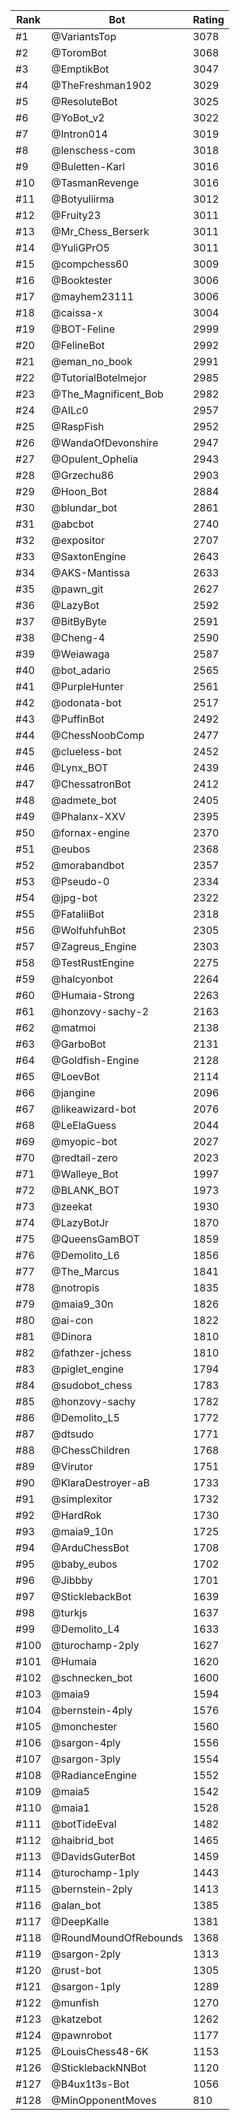 Rank|Bot|Rating
---|---|---
#1|@VariantsTop|3078
#2|@ToromBot|3068
#3|@EmptikBot|3047
#4|@TheFreshman1902|3029
#5|@ResoluteBot|3025
#6|@YoBot_v2|3022
#7|@Intron014|3019
#8|@lenschess-com|3018
#9|@Buletten-Karl|3016
#10|@TasmanRevenge|3016
#11|@Botyuliirma|3012
#12|@Fruity23|3011
#13|@Mr_Chess_Berserk|3011
#14|@YuliGPrO5|3011
#15|@compchess60|3009
#16|@Booktester|3006
#17|@mayhem23111|3006
#18|@caissa-x|3004
#19|@BOT-Feline|2999
#20|@FelineBot|2992
#21|@eman_no_book|2991
#22|@TutorialBotelmejor|2985
#23|@The_Magnificent_Bob|2982
#24|@AILc0|2957
#25|@RaspFish|2952
#26|@WandaOfDevonshire|2947
#27|@Opulent_Ophelia|2943
#28|@Grzechu86|2903
#29|@Hoon_Bot|2884
#30|@blundar_bot|2861
#31|@abcbot|2740
#32|@expositor|2707
#33|@SaxtonEngine|2643
#34|@AKS-Mantissa|2633
#35|@pawn_git|2627
#36|@LazyBot|2592
#37|@BitByByte|2591
#38|@Cheng-4|2590
#39|@Weiawaga|2587
#40|@bot_adario|2565
#41|@PurpleHunter|2561
#42|@odonata-bot|2517
#43|@PuffinBot|2492
#44|@ChessNoobComp|2477
#45|@clueless-bot|2452
#46|@Lynx_BOT|2439
#47|@ChessatronBot|2412
#48|@admete_bot|2405
#49|@Phalanx-XXV|2395
#50|@fornax-engine|2370
#51|@eubos|2368
#52|@morabandbot|2357
#53|@Pseudo-0|2334
#54|@jpg-bot|2322
#55|@FataliiBot|2318
#56|@WolfuhfuhBot|2305
#57|@Zagreus_Engine|2303
#58|@TestRustEngine|2275
#59|@halcyonbot|2264
#60|@Humaia-Strong|2263
#61|@honzovy-sachy-2|2163
#62|@matmoi|2138
#63|@GarboBot|2131
#64|@Goldfish-Engine|2128
#65|@LoevBot|2114
#66|@jangine|2096
#67|@likeawizard-bot|2076
#68|@LeElaGuess|2044
#69|@myopic-bot|2027
#70|@redtail-zero|2023
#71|@Walleye_Bot|1997
#72|@BLANK_BOT|1973
#73|@zeekat|1930
#74|@LazyBotJr|1870
#75|@QueensGamBOT|1859
#76|@Demolito_L6|1856
#77|@The_Marcus|1841
#78|@notropis|1835
#79|@maia9_30n|1826
#80|@ai-con|1822
#81|@Dinora|1810
#82|@fathzer-jchess|1810
#83|@piglet_engine|1794
#84|@sudobot_chess|1783
#85|@honzovy-sachy|1782
#86|@Demolito_L5|1772
#87|@dtsudo|1771
#88|@ChessChildren|1768
#89|@Virutor|1751
#90|@KlaraDestroyer-aB|1733
#91|@simplexitor|1732
#92|@HardRok|1730
#93|@maia9_10n|1725
#94|@ArduChessBot|1708
#95|@baby_eubos|1702
#96|@Jibbby|1701
#97|@SticklebackBot|1639
#98|@turkjs|1637
#99|@Demolito_L4|1633
#100|@turochamp-2ply|1627
#101|@Humaia|1620
#102|@schnecken_bot|1600
#103|@maia9|1594
#104|@bernstein-4ply|1576
#105|@monchester|1560
#106|@sargon-4ply|1556
#107|@sargon-3ply|1554
#108|@RadianceEngine|1552
#109|@maia5|1542
#110|@maia1|1528
#111|@botTideEval|1482
#112|@haibrid_bot|1465
#113|@DavidsGuterBot|1459
#114|@turochamp-1ply|1443
#115|@bernstein-2ply|1413
#116|@alan_bot|1385
#117|@DeepKalle|1381
#118|@RoundMoundOfRebounds|1368
#119|@sargon-2ply|1313
#120|@rust-bot|1305
#121|@sargon-1ply|1289
#122|@munfish|1270
#123|@katzebot|1262
#124|@pawnrobot|1177
#125|@LouisChess48-6K|1153
#126|@SticklebackNNBot|1120
#127|@B4ux1t3s-Bot|1056
#128|@MinOpponentMoves|810
